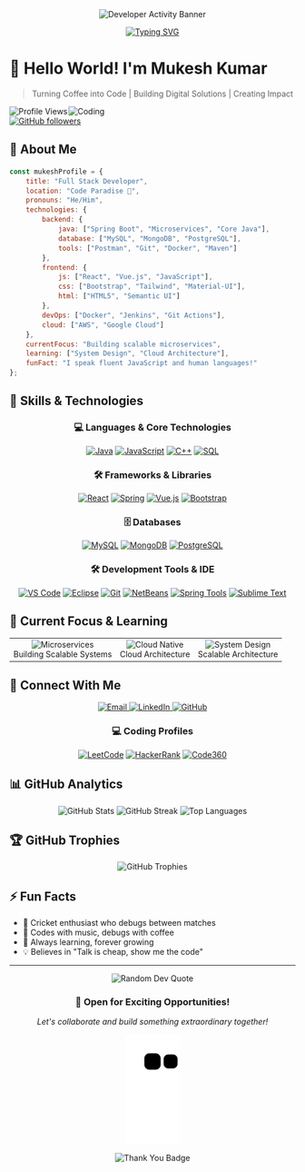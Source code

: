 <div align="center">
  <img width="100%" height="250" src="https://user-images.githubusercontent.com/74038190/241765440-80728820-e06b-4f96-9c9e-9df46f0cc0a5.gif" alt="Developer Activity Banner">

  [![Typing SVG](https://readme-typing-svg.herokuapp.com?font=Fira+Code&pause=1000&width=435&lines=Full+Stack+Developer;Software+Engineer;Problem+Solver;Open+Source+Enthusiast)](https://git.io/typing-svg)
</div>

# 👋 Hello World! I'm Mukesh Kumar

> Turning Coffee into Code | Building Digital Solutions | Creating Impact

<img align="right" alt="Coding" width="400" src="https://cdn.dribbble.com/users/1162077/screenshots/3848914/programmer.gif">

![Profile Views](https://komarev.com/ghpvc/?username=Mukeshkr60&label=Profile%20views&color=0e75b6&style=flat)
[![GitHub followers](https://img.shields.io/github/followers/Mukeshkr60?label=Followers&style=social)](https://github.com/Mukeshkr60)

## 💫 About Me

```javascript
const mukeshProfile = {
    title: "Full Stack Developer",
    location: "Code Paradise 🌴",
    pronouns: "He/Him",
    technologies: {
        backend: {
            java: ["Spring Boot", "Microservices", "Core Java"],
            database: ["MySQL", "MongoDB", "PostgreSQL"],
            tools: ["Postman", "Git", "Docker", "Maven"]
        },
        frontend: {
            js: ["React", "Vue.js", "JavaScript"],
            css: ["Bootstrap", "Tailwind", "Material-UI"],
            html: ["HTML5", "Semantic UI"]
        },
        devOps: ["Docker", "Jenkins", "Git Actions"],
        cloud: ["AWS", "Google Cloud"]
    },
    currentFocus: "Building scalable microservices",
    learning: ["System Design", "Cloud Architecture"],
    funFact: "I speak fluent JavaScript and human languages!"
};
```

## 🚀 Skills & Technologies

<div align="center">

### 💻 Languages & Core Technologies
[![Java](https://img.shields.io/badge/Java-ED8B00?style=for-the-badge&logo=java&logoColor=white)](https://www.java.com)
[![JavaScript](https://img.shields.io/badge/JavaScript-F7DF1E?style=for-the-badge&logo=javascript&logoColor=black)](https://javascript.com)
[![C++](https://img.shields.io/badge/C++-00599C?style=for-the-badge&logo=c%2B%2B&logoColor=white)](https://isocpp.org)
[![SQL](https://img.shields.io/badge/SQL-4479A1?style=for-the-badge&logo=postgresql&logoColor=white)](https://www.postgresql.org)


### 🛠 Frameworks & Libraries
[![React](https://img.shields.io/badge/React-20232A?style=for-the-badge&logo=react&logoColor=61DAFB)](https://reactjs.org)
[![Spring](https://img.shields.io/badge/Spring-6DB33F?style=for-the-badge&logo=spring&logoColor=white)](https://spring.io)
[![Vue.js](https://img.shields.io/badge/Vue.js-35495E?style=for-the-badge&logo=vue.js&logoColor=4FC08D)](https://vuejs.org)
[![Bootstrap](https://img.shields.io/badge/Bootstrap-563D7C?style=for-the-badge&logo=bootstrap&logoColor=white)](https://getbootstrap.com)

### 🗄️ Databases
[![MySQL](https://img.shields.io/badge/MySQL-4479A1?style=for-the-badge&logo=mysql&logoColor=white)](https://www.mysql.com)
[![MongoDB](https://img.shields.io/badge/MongoDB-47A248?style=for-the-badge&logo=mongodb&logoColor=white)](https://www.mongodb.com)
[![PostgreSQL](https://img.shields.io/badge/PostgreSQL-316192?style=for-the-badge&logo=postgresql&logoColor=white)](https://www.postgresql.org)

### 🛠️ Development Tools & IDE
[![VS Code](https://img.shields.io/badge/VS_Code-0078D4?style=for-the-badge&logo=visual%20studio%20code&logoColor=white)](https://code.visualstudio.com)
[![Eclipse](https://img.shields.io/badge/Eclipse-2C2255?style=for-the-badge&logo=eclipse&logoColor=white)](https://eclipse.org)
[![Git](https://img.shields.io/badge/Git-F05032?style=for-the-badge&logo=git&logoColor=white)](https://git-scm.com)
[![NetBeans](https://img.shields.io/badge/NetBeans-1B6AC6?style=for-the-badge&logo=apache%20netbeans%20IDE&logoColor=white)](https://netbeans.apache.org)
[![Spring Tools](https://img.shields.io/badge/Spring_Tools-6DB33F?style=for-the-badge&logo=spring&logoColor=white)](https://spring.io/tools)
[![Sublime Text](https://img.shields.io/badge/Sublime_Text-FF9800?style=for-the-badge&logo=sublime-text&logoColor=white)](https://www.sublimetext.com)
</div>

## 🎯 Current Focus & Learning

<div align="center">
  <table>
    <tr>
      <td align="center">
        <img src="https://img.shields.io/badge/-Microservices-FF4785?style=for-the-badge" alt="Microservices"/>
        <br />
        Building Scalable Systems
      </td>
      <td align="center">
        <img src="https://img.shields.io/badge/-Cloud_Native-326CE5?style=for-the-badge" alt="Cloud Native"/>
        <br />
        Cloud Architecture
      </td>
      <td align="center">
        <img src="https://img.shields.io/badge/-System_Design-FF6B6B?style=for-the-badge" alt="System Design"/>
        <br />
        Scalable Architecture
      </td>
    </tr>
  </table>
</div>

## 🔗 Connect With Me

<div align="center">
  <a href="mailto:krmukesh160@gmail.com">
    <img src="https://img.shields.io/badge/Email-D14836?style=for-the-badge&logo=gmail&logoColor=white" alt="Email"/>
  </a>
  <a href="https://www.linkedin.com/in/mukesh-kumar60">
    <img src="https://img.shields.io/badge/LinkedIn-0077B5?style=for-the-badge&logo=linkedin&logoColor=white" alt="LinkedIn"/>
  </a>
  <a href="https://github.com/Mukeshkr60">
    <img src="https://img.shields.io/badge/GitHub-100000?style=for-the-badge&logo=github&logoColor=white" alt="GitHub"/>
  </a>
  
  ### 💻 Coding Profiles
  [![LeetCode](https://img.shields.io/badge/-LeetCode-FFA116?style=for-the-badge&logo=LeetCode&logoColor=black)](https://leetcode.com/krmukesh160)
  [![HackerRank](https://img.shields.io/badge/-Hackerrank-2EC866?style=for-the-badge&logo=HackerRank&logoColor=white)](https://www.hackerrank.com/krmukesh160)
  [![Code360](https://img.shields.io/badge/-Code360-0077B5?style=for-the-badge&logo=Naukri&logoColor=white)](https://www.naukri.com/code360/profile/Mukesh_kr_60)
</div>

## 📊 GitHub Analytics

<div align="center">
  <img src="https://github-readme-stats.vercel.app/api?username=Mukeshkr60&show_icons=true&theme=tokyonight" alt="GitHub Stats" height="165">
  <img src="https://github-readme-streak-stats.herokuapp.com/?user=Mukeshkr60&theme=tokyonight" alt="GitHub Streak" height="165">

  <img src="https://github-readme-stats.vercel.app/api/top-langs/?username=Mukeshkr60&layout=compact&theme=tokyonight" alt="Top Languages">
</div>

## 🏆 GitHub Trophies
<div align="center">
  <img src="https://github-profile-trophy.vercel.app/?username=Mukeshkr60&theme=nord&column=7" alt="GitHub Trophies">
</div>

## ⚡ Fun Facts
- 🏏 Cricket enthusiast who debugs between matches
- 🎵 Codes with music, debugs with coffee
- 🌱 Always learning, forever growing
- 💡 Believes in "Talk is cheap, show me the code"

---

<div align="center">
  <img src="https://quotes-github-readme.vercel.app/api?type=horizontal&theme=tokyonight" alt="Random Dev Quote">
  
  ### 🚀 Open for Exciting Opportunities!
  
  <i>Let's collaborate and build something extraordinary together!</i>
  
  ![Snake animation](https://github.com/rafaballerini/rafaballerini/blob/output/github-contribution-grid-snake.svg)
  
  <img src="https://custom-icon-badges.demolab.com/badge/-Thank%20You%20For%20Visiting!-blue?style=for-the-badge&logoColor=white&logo=heart" alt="Thank You Badge">
</div>
